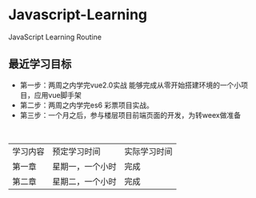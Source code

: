 # Javascript-Learning
JavaScript Learning Routine

最近学习目标
--
* 第一步：两周之内学完vue2.0实战 能够完成从零开始搭建环境的一个小项目，应用vue脚手架
* 第二步：两周之内学完es6 彩票项目实战。
* 第三步：一个月之后，参与楼层项目前端页面的开发，为转weex做准备


<table>
    <tr>
        <td>学习内容</td><td>预定学习时间</td><td>实际学习时间</td>
    </tr>
    <tr>
        <td>第一章</td>
        <td>星期一，一个小时</td>
        <td>完成</td>
    </tr>
    <tr>
        <td>第二章</td>
        <td>星期二，一个小时</td>
        <td>完成</td>
    </tr>
</table>
